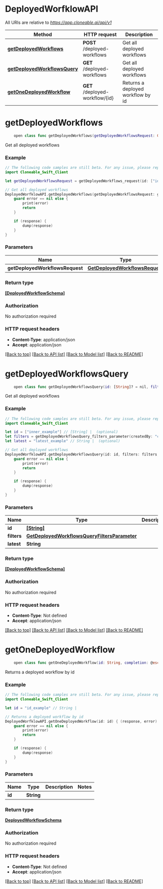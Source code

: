 # DeployedWorfklowAPI

All URIs are relative to *https://app.cloneable.ai/api/v1*

Method | HTTP request | Description
------------- | ------------- | -------------
[**getDeployedWorkflows**](DeployedWorfklowAPI.md#getdeployedworkflows) | **POST** /deployed-workflows | Get all deployed workflows
[**getDeployedWorkflowsQuery**](DeployedWorfklowAPI.md#getdeployedworkflowsquery) | **GET** /deployed-workflows | Get all deployed workflows
[**getOneDeployedWorkflow**](DeployedWorfklowAPI.md#getonedeployedworkflow) | **GET** /deployed-workflow/{id} | Returns a deployed workflow by id


# **getDeployedWorkflows**
```swift
    open class func getDeployedWorkflows(getDeployedWorkflowsRequest: GetDeployedWorkflowsRequest? = nil, completion: @escaping (_ data: [DeployedWorkflowSchema]?, _ error: Error?) -> Void)
```

Get all deployed workflows

### Example
```swift
// The following code samples are still beta. For any issue, please report via http://github.com/OpenAPITools/openapi-generator/issues/new
import Cloneable_Swift_Client

let getDeployedWorkflowsRequest = getDeployedWorkflows_request(id: ["id_example"], filters: getDeployedWorkflows_request_filters(companyId: "companyId_example", createdBy: "createdBy_example", createdAt: "createdAt_example", typeRefId: "typeRefId_example", environment: "environment_example"), latest: "latest_example") // GetDeployedWorkflowsRequest | Body (optional)

// Get all deployed workflows
DeployedWorfklowAPI.getDeployedWorkflows(getDeployedWorkflowsRequest: getDeployedWorkflowsRequest) { (response, error) in
    guard error == nil else {
        print(error)
        return
    }

    if (response) {
        dump(response)
    }
}
```

### Parameters

Name | Type | Description  | Notes
------------- | ------------- | ------------- | -------------
 **getDeployedWorkflowsRequest** | [**GetDeployedWorkflowsRequest**](GetDeployedWorkflowsRequest.md) | Body | [optional] 

### Return type

[**[DeployedWorkflowSchema]**](DeployedWorkflowSchema.md)

### Authorization

No authorization required

### HTTP request headers

 - **Content-Type**: application/json
 - **Accept**: application/json

[[Back to top]](#) [[Back to API list]](../README.md#documentation-for-api-endpoints) [[Back to Model list]](../README.md#documentation-for-models) [[Back to README]](../README.md)

# **getDeployedWorkflowsQuery**
```swift
    open class func getDeployedWorkflowsQuery(id: [String]? = nil, filters: GetDeployedWorkflowsQueryFiltersParameter? = nil, latest: String? = nil, completion: @escaping (_ data: [DeployedWorkflowSchema]?, _ error: Error?) -> Void)
```

Get all deployed workflows

### Example
```swift
// The following code samples are still beta. For any issue, please report via http://github.com/OpenAPITools/openapi-generator/issues/new
import Cloneable_Swift_Client

let id = ["inner_example"] // [String] |  (optional)
let filters = getDeployedWorkflowsQuery_filters_parameter(createdBy: "createdBy_example", createdAt: "createdAt_example", typeRefId: "typeRefId_example", environment: "environment_example") // GetDeployedWorkflowsQueryFiltersParameter |  (optional)
let latest = "latest_example" // String |  (optional)

// Get all deployed workflows
DeployedWorfklowAPI.getDeployedWorkflowsQuery(id: id, filters: filters, latest: latest) { (response, error) in
    guard error == nil else {
        print(error)
        return
    }

    if (response) {
        dump(response)
    }
}
```

### Parameters

Name | Type | Description  | Notes
------------- | ------------- | ------------- | -------------
 **id** | [**[String]**](String.md) |  | [optional] 
 **filters** | [**GetDeployedWorkflowsQueryFiltersParameter**](.md) |  | [optional] 
 **latest** | **String** |  | [optional] 

### Return type

[**[DeployedWorkflowSchema]**](DeployedWorkflowSchema.md)

### Authorization

No authorization required

### HTTP request headers

 - **Content-Type**: Not defined
 - **Accept**: application/json

[[Back to top]](#) [[Back to API list]](../README.md#documentation-for-api-endpoints) [[Back to Model list]](../README.md#documentation-for-models) [[Back to README]](../README.md)

# **getOneDeployedWorkflow**
```swift
    open class func getOneDeployedWorkflow(id: String, completion: @escaping (_ data: DeployedWorkflowSchema?, _ error: Error?) -> Void)
```

Returns a deployed workflow by id

### Example
```swift
// The following code samples are still beta. For any issue, please report via http://github.com/OpenAPITools/openapi-generator/issues/new
import Cloneable_Swift_Client

let id = "id_example" // String | 

// Returns a deployed workflow by id
DeployedWorfklowAPI.getOneDeployedWorkflow(id: id) { (response, error) in
    guard error == nil else {
        print(error)
        return
    }

    if (response) {
        dump(response)
    }
}
```

### Parameters

Name | Type | Description  | Notes
------------- | ------------- | ------------- | -------------
 **id** | **String** |  | 

### Return type

[**DeployedWorkflowSchema**](DeployedWorkflowSchema.md)

### Authorization

No authorization required

### HTTP request headers

 - **Content-Type**: Not defined
 - **Accept**: application/json

[[Back to top]](#) [[Back to API list]](../README.md#documentation-for-api-endpoints) [[Back to Model list]](../README.md#documentation-for-models) [[Back to README]](../README.md)

